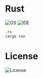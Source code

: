 # Rust
![OS](https://img.shields.io/badge/platform-linux--64%20%7C%20win--32%20%7C%20osx--64%20%7C%20win--64-%23373737)   ![IDE](https://img.shields.io/badge/Cargo-v1.42.0-%23373737) 

```
.rs
cargo run
```

# License 
![License](https://img.shields.io/badge/license-MIT-%23373737)
